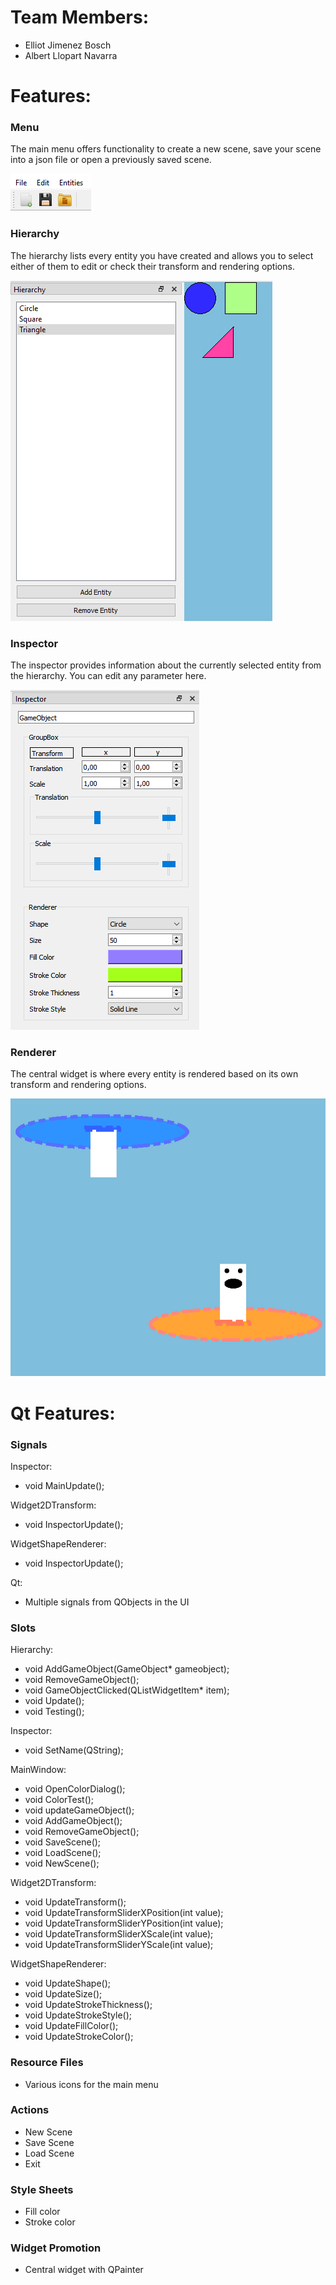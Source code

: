 # Team Members:

- Elliot Jimenez Bosch
- Albert Llopart Navarra

# Features:

### Menu

The main menu offers functionality to create a new scene, save your scene into a json file or open a previously saved scene.

![](images/menu.PNG)

### Hierarchy

The hierarchy lists every entity you have created and allows you to select either of them to edit or check their transform and rendering options.

![](images/hierarchy.PNG)

### Inspector

The inspector provides information about the currently selected entity from the hierarchy. You can edit any parameter here.

![](images/inspector.PNG)

### Renderer

The central widget is where every entity is rendered based on its own transform and rendering options.

![](images/renderer.PNG)

# Qt Features:

### Signals

Inspector:

- void MainUpdate();

Widget2DTransform:

- void InspectorUpdate();

WidgetShapeRenderer:

- void InspectorUpdate();

Qt:

- Multiple signals from QObjects in the UI

### Slots

Hierarchy:

- void AddGameObject(GameObject* gameobject);
- void RemoveGameObject();
- void GameObjectClicked(QListWidgetItem* item);
- void Update();
- void Testing();

Inspector:

- void SetName(QString);

MainWindow:

- void OpenColorDialog();
- void ColorTest();
- void updateGameObject();
- void AddGameObject();
- void RemoveGameObject();
- void SaveScene();
- void LoadScene();
- void NewScene();

Widget2DTransform:

- void UpdateTransform();
- void UpdateTransformSliderXPosition(int value);
- void UpdateTransformSliderYPosition(int value);
- void UpdateTransformSliderXScale(int value);
- void UpdateTransformSliderYScale(int value);

WidgetShapeRenderer:

- void UpdateShape();
- void UpdateSize();
- void UpdateStrokeThickness();
- void UpdateStrokeStyle();
- void UpdateFillColor();
- void UpdateStrokeColor();

### Resource Files

- Various icons for the main menu

### Actions

- New Scene
- Save Scene
- Load Scene
- Exit

### Style Sheets

- Fill color
- Stroke color

### Widget Promotion

- Central widget with QPainter

